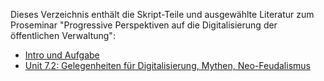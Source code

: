 Dieses Verzeichnis enthält die Skript-Teile und ausgewählte Literatur zum Proseminar "Progressive Perspektiven auf die Digitalisierung der öffentlichen Verwaltung":

* [Intro und Aufgabe](PS%20-%20Intro,%20Aufgabe.pdf)
* [Unit 7.2: Gelegenheiten für Digitalisierung, Mythen, Neo-Feudalismus](PS%20-%20Unit%207.1%20-%20Gelegenheiten,%20Mythen,%20Neo-Feudalismus.pdf)